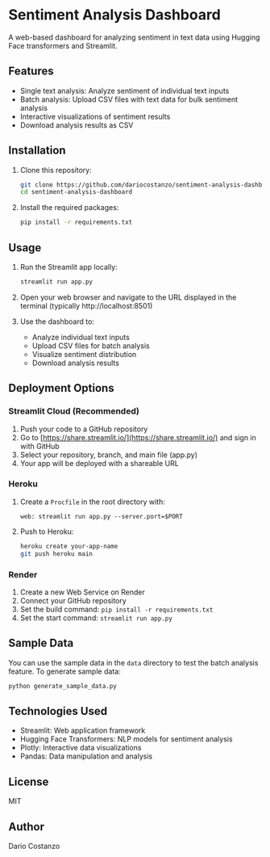 # Sentiment Analysis Dashboard

A web-based dashboard for analyzing sentiment in text data using Hugging Face transformers and Streamlit.

## Features

- Single text analysis: Analyze sentiment of individual text inputs
- Batch analysis: Upload CSV files with text data for bulk sentiment analysis
- Interactive visualizations of sentiment results
- Download analysis results as CSV

## Installation

1. Clone this repository:
   ```bash
   git clone https://github.com/dariocostanzo/sentiment-analysis-dashboard.git
   cd sentiment-analysis-dashboard

2. Install the required packages:
   ```bash
   pip install -r requirements.txt
   ```

## Usage

1. Run the Streamlit app locally:

   ```bash
   streamlit run app.py
   ```

2. Open your web browser and navigate to the URL displayed in the terminal (typically http://localhost:8501)

3. Use the dashboard to:
   - Analyze individual text inputs
   - Upload CSV files for batch analysis
   - Visualize sentiment distribution
   - Download analysis results

## Deployment Options

### Streamlit Cloud (Recommended)

1. Push your code to a GitHub repository
2. Go to [https://share.streamlit.io/](https://share.streamlit.io/) and sign in with GitHub
3. Select your repository, branch, and main file (app.py)
4. Your app will be deployed with a shareable URL

### Heroku

1. Create a `Procfile` in the root directory with:
   ```
   web: streamlit run app.py --server.port=$PORT
   ```
2. Push to Heroku:
   ```bash
   heroku create your-app-name
   git push heroku main
   ```

### Render

1. Create a new Web Service on Render
2. Connect your GitHub repository
3. Set the build command: `pip install -r requirements.txt`
4. Set the start command: `streamlit run app.py`

## Sample Data

You can use the sample data in the `data` directory to test the batch analysis feature. To generate sample data:

```bash
python generate_sample_data.py
```

## Technologies Used

- Streamlit: Web application framework
- Hugging Face Transformers: NLP models for sentiment analysis
- Plotly: Interactive data visualizations
- Pandas: Data manipulation and analysis

## License

MIT

## Author

Dario Costanzo
